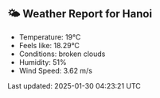 <!-- WEATHER-START -->
## 🌤 Weather Report for Hanoi

- Temperature: 19°C
- Feels like: 18.29°C
- Conditions: broken clouds
- Humidity: 51%
- Wind Speed: 3.62 m/s

Last updated: 2025-01-30 04:23:21 UTC
<!-- WEATHER-END -->
